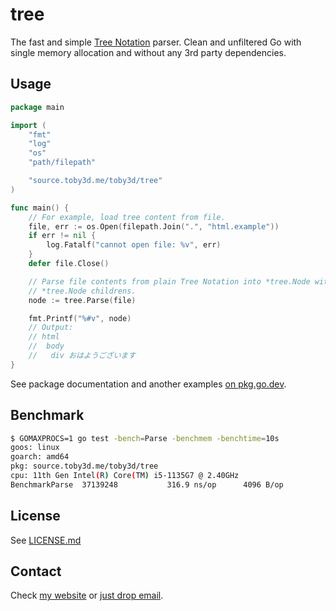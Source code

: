 # tree

The fast and simple [Tree Notation](https://faq.treenotation.org/spec/) parser.
Clean and unfiltered Go with single memory allocation and without any 3rd party
dependencies.

## Usage

```go
package main

import (
	"fmt"
	"log"
	"os"
	"path/filepath"

	"source.toby3d.me/toby3d/tree"
)

func main() {
	// For example, load tree content from file.
	file, err := os.Open(filepath.Join(".", "html.example"))
	if err != nil {
		log.Fatalf("cannot open file: %v", err)
	}
	defer file.Close()

	// Parse file contents from plain Tree Notation into *tree.Node with
	// *tree.Node childrens.
	node := tree.Parse(file)

	fmt.Printf("%#v", node)
	// Output:
	// html
	//  body
	//   div おはようございます
}
```

See package documentation and another examples
[on pkg.go.dev](https://pkg.go.dev/source.toby3d.me/toby3d/tree).

## Benchmark

```bash
$ GOMAXPROCS=1 go test -bench=Parse -benchmem -benchtime=10s
goos: linux
goarch: amd64
pkg: source.toby3d.me/toby3d/tree
cpu: 11th Gen Intel(R) Core(TM) i5-1135G7 @ 2.40GHz
BenchmarkParse  37139248           316.9 ns/op      4096 B/op          1 allocs/op
```

## License

See [LICENSE.md](LICENSE.md)

## Contact

Check [my website](https://toby3d.me/) or [just drop email](mailto:hey@toby3d.me).
